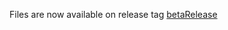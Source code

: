 Files are now available on release tag [betaRelease](https://github.com/bmorcelli/Launcher/tag/beta)
